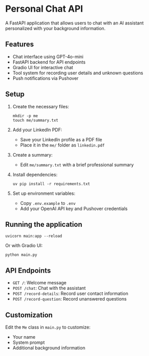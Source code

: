 # Personal Chat API

A FastAPI application that allows users to chat with an AI assistant personalized with your background information.

## Features

- Chat interface using GPT-4o-mini
- FastAPI backend for API endpoints
- Gradio UI for interactive chat
- Tool system for recording user details and unknown questions
- Push notifications via Pushover

## Setup

1. Create the necessary files:
   ```
   mkdir -p me
   touch me/summary.txt
   ```

2. Add your LinkedIn PDF:
   - Save your LinkedIn profile as a PDF file
   - Place it in the `me/` folder as `linkedin.pdf`

3. Create a summary:
   - Edit `me/summary.txt` with a brief professional summary

4. Install dependencies:
   ```
   uv pip install -r requirements.txt
   ```

5. Set up environment variables:
   - Copy `.env.example` to `.env`
   - Add your OpenAI API key and Pushover credentials

## Running the application

```
uvicorn main:app --reload
```

Or with Gradio UI:

```
python main.py
```

## API Endpoints

- `GET /`: Welcome message
- `POST /chat`: Chat with the assistant
- `POST /record-details`: Record user contact information
- `POST /record-question`: Record unanswered questions

## Customization

Edit the `Me` class in `main.py` to customize:
- Your name
- System prompt
- Additional background information